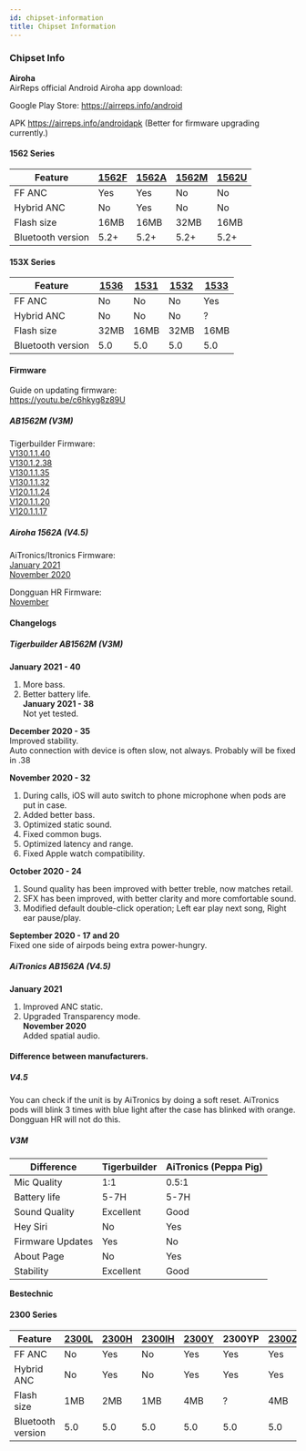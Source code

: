 ```yaml
---
id: chipset-information
title: Chipset Information
---
```


### Chipset Info

**Airoha**  
AirReps official Android Airoha app download:

Google Play Store: https://airreps.info/android

APK https://airreps.info/androidapk (Better for firmware upgrading currently.)


#### 1562 Series
|Feature | [1562F](https://airreps.info/files/datasheets/AB1561_AB1562_Datasheet.pdf) | [1562A](https://airreps.info/files/datasheets/AB1561_AB1562_Datasheet.pdf) | [1562M](https://airreps.info/files/datasheets/AB1561_AB1562_Datasheet.pdf) | [1562U](https://airreps.info/files/datasheets/AB1561_AB1562_Datasheet.pdf) |
|---------|-------|-------|-------|-------|
| FF ANC            | Yes   | Yes | No | No | 
| Hybrid ANC        | No    | Yes | No | No |
| Flash size        | 16MB | 16MB | 32MB | 16MB |
| Bluetooth version | 5.2+ | 5.2+ | 5.2+ | 5.2+ |

#### 153X Series
|Feature | [1536](https://airreps.info/files/datasheets/AB1536_Datasheet.pdf) | [1531](https://airreps.info/files/datasheets/AB1536_Datasheet.pdf) | [1532](https://airreps.info/files/datasheets/AB1536_Datasheet.pdf) | [1533](https://airreps.info/files/datasheets/AB1536_Datasheet.pdf) |
|---------|------|------|------|------|
| FF ANC            | No   | No | No | Yes | 
| Hybrid ANC        | No    | No | No | ? |
| Flash size        | 32MB | 16MB | 32MB | 16MB |
| Bluetooth version | 5.0 | 5.0 | 5.0 | 5.0 |


#### **Firmware**
Guide on updating firmware:  
https://youtu.be/c6hkyg8z89U
##### AB1562M (V3M)
Tigerbuilder Firmware:  
[V130.1.1.40](http://dev.airreps.info/download.php?id=70&token=JCz3hABE1QjRUwCb87hnYr9uGxXtM3iY)  
[V130.1.2.38](http://dev.airreps.info/download.php?id=71&token=oerBNY4xvC3L8hB3d5rBdZvHvivuXAZ3)  
[V130.1.1.35](http://dev.airreps.info/download.php?id=65&token=Ii1Nc8VBeR1vdUcDxbQVzOsIeUtedjO3)  
[V130.1.1.32](http://dev.airreps.info/download.php?id=66&token=ylnfvwH4suJvQLlbySfdLmlsRuKdjYeg)  
[V120.1.1.24](http://dev.airreps.info/download.php?id=67&token=ImFZ0mlImvFqXbdZFyiC7ocwTtEiGiKk)  
[V120.1.1.20](http://dev.airreps.info/download.php?id=68&token=RHSbwVA8QbDl9VRxwhqnn24fI5cHSkjm)  
[V120.1.1.17](http://dev.airreps.info/download.php?id=64&token=dPnmfin8aWQvy7BgXOLfbnIXcgLFdb9c)

##### Airoha 1562A (V4.5)
AiTronics/Itronics Firmware:  
[January 2021](http://dev.airreps.info/download.php?id=69&token=kGsTxmC2Djo1bja8M5w0Sw7NZMYQqPoC)  
[November 2020](https://airreps.info/files/uploads/1562A_艾创力_空间音频固件.zip)

Dongguan HR Firmware:  
[November](http://dev.airreps.info/download.php?id=63&token=IHBsHpQlpPYFITzHXNeH9oBdlMMKuJTR)

#### Changelogs
##### Tigerbuilder AB1562M (V3M)
**January 2021 - 40**
1. More bass.
2. Better battery life.  
   **January 2021 - 38**  
   Not yet tested.

**December 2020 - 35**  
Improved stability.  
Auto connection with device is often slow, not always. Probably will be fixed in .38

**November 2020 - 32**
1. During calls, iOS will auto switch to phone microphone when pods are put in case.
2. Added better bass.
3. Optimized static sound.
4. Fixed common bugs.
5. Optimized latency and range.
6. Fixed Apple watch compatibility.

**October 2020 - 24**
1. Sound quality has been improved with better treble, now matches retail.
2. SFX has been improved, with better clarity and more comfortable sound.
3. Modified default double-click operation; Left ear play next song, Right ear pause/play.

**September 2020 - 17 and 20**  
Fixed one side of airpods being extra power-hungry.

##### AiTronics AB1562A (V4.5)
**January 2021**
1. Improved ANC static.
2. Upgraded Transparency mode.  
   **November 2020**  
   Added spatial audio.

#### Difference between manufacturers.
##### V4.5
You can check if the unit is by AiTronics by doing a soft reset. AiTronics pods will blink 3 times with blue light after the case has blinked with orange. Dongguan HR will not do this.

##### V3M
| Difference | Tigerbuilder | AiTronics (Peppa Pig) |
|------------|--------------|-----------------------|
| Mic Quality | 1:1 | 0.5:1 |
| Battery life | 5-7H | 5-7H |
| Sound Quality | Excellent | Good |
| Hey Siri | No | Yes |
| Firmware Updates | Yes | No |
| About Page | No | Yes |
| Stability | Excellent | Good |



**Bestechnic**
#### 2300 Series
| Feature | [2300L](https://airreps.info/files/datasheets/BES2300-L_Datasheet_v0.22.pdf) | [2300H](https://airreps.info/files/datasheets/BES2300-H_Datasheet_v0.22.pdf) | [2300IH](https://airreps.info/files/datasheets/BES2300-IH_Datasheet_v0.25.pdf) | [2300Y](https://airreps.info/files/datasheets/BES2300-Y_Datasheet_v0.14.pdf) | 2300YP | [2300Z](https://airreps.info/files/datasheets/BES2300-Z_Datasheet_v0.15.pdf) |
|---------|-------|-------|--------|-------|--------|-------|
| FF ANC            | No   | Yes | No | Yes | Yes | Yes |
| Hybrid ANC        | No    | Yes | No | Yes | Yes | Yes |
| Flash size        | 1MB | 2MB | 1MB | 4MB | ? | 4MB |
| Bluetooth version | 5.0 | 5.0 | 5.0 | 5.0 | 5.0 | 5.0 |